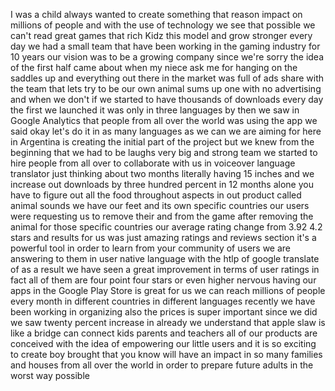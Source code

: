 I was a child always wanted to create something that reason impact on millions of people and with the use of technology 
we see that possible 
we can't read great games that rich Kidz
this model and grow stronger every day
we had a small team that have been
working in the gaming industry for 10 
years our vision was to be a growing
company since we're sorry the idea of
the first half came about when my niece
ask me for hanging on the saddles up and 
everything out there in the market was 
full of ads share with the team that
lets try to be our own animal sums up 
one with no advertising and when we
don't if we started to have thousands of 
downloads every day the first we 
launched it was only in three languages
by then we saw in Google Analytics that 
people from all over the world was using
the app we said okay let's do it in as
many languages as we can we are aiming
for here in Argentina is creating the 
initial part of the project but we knew
from the beginning that we had to be 
laughs very big and strong team we
started to hire people from all over
to collaborate with us in voiceover
language translator just thinking about
two months literally having 15 inches
and we increase out downloads by three 
hundred percent in 12 months alone you
have to figure out all the food
throughout aspects in out product called
animal sounds we have our feet and its
own specific countries our users were
requesting us to remove their and from
the game after removing the animal for 
those specific countries our average
rating change from 3.92 4.2 stars and 
results for us was just amazing ratings
and reviews section it's a powerful tool
in order to learn from your community of 
users we are answering to them in user
native language with the htlp of google 
translate of as a result we have seen a
 great improvement in terms of user 
ratings in fact all of them are four
point four stars or even higher nervous
having our apps in the Google Play Store
is great for us we can reach millions of
people every month in different
countries in different languages
recently we have been working in 
organizing also the prices is super
important since we did we saw twenty
percent increase in already
we understand that apple slaw is like a
bridge can connect kids parents and
teachers all of our products are
conceived with the idea of empowering
our little users and it is so exciting
to create boy brought that you know will
have an impact in so many families and 
houses from all over the world in order
to prepare future adults in the worst
way possible  
